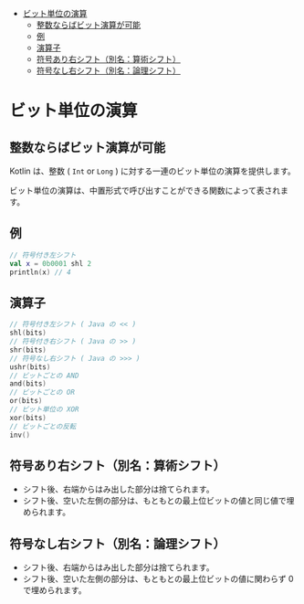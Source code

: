 - [ビット単位の演算](#ビット単位の演算)
  - [整数ならばビット演算が可能](#整数ならばビット演算が可能)
  - [例](#例)
  - [演算子](#演算子)
  - [符号あり右シフト（別名：算術シフト）](#符号あり右シフト別名算術シフト)
  - [符号なし右シフト（別名：論理シフト）](#符号なし右シフト別名論理シフト)


# ビット単位の演算

## 整数ならばビット演算が可能

Kotlin は、整数 ( `Int` or `Long` ) に対する一連のビット単位の演算を提供します。

ビット単位の演算は、中置形式で呼び出すことができる関数によって表されます。


## 例

```kotlin
// 符号付き左シフト
val x = 0b0001 shl 2
println(x) // 4
```


## 演算子

```kotlin
// 符号付き左シフト ( Java の << )
shl(bits)
// 符号付き右シフト ( Java の >> )
shr(bits)
// 符号なし右シフト ( Java の >>> )
ushr(bits)
// ビットごとの AND
and(bits)
// ビットごとの OR
or(bits)
// ビット単位の XOR
xor(bits)
// ビットごとの反転
inv()
```


## 符号あり右シフト（別名：算術シフト）

- シフト後、右端からはみ出した部分は捨てられます。
- シフト後、空いた左側の部分は、もともとの最上位ビットの値と同じ値で埋められます。


## 符号なし右シフト（別名：論理シフト）

- シフト後、右端からはみ出した部分は捨てられます。
- シフト後、空いた左側の部分は、もともとの最上位ビットの値に関わらず 0 で埋められます。





